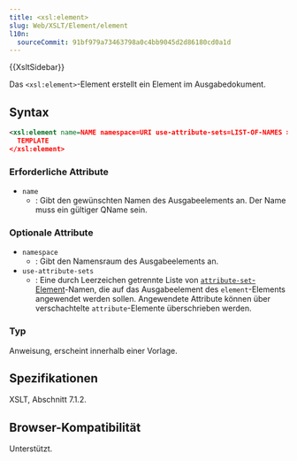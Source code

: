 ```yaml
---
title: <xsl:element>
slug: Web/XSLT/Element/element
l10n:
  sourceCommit: 91bf979a73463798a0c4bb9045d2d86180cd0a1d
---
```


{{XsltSidebar}}

Das `<xsl:element>`-Element erstellt ein Element im Ausgabedokument.

## Syntax

```xml
<xsl:element name=NAME namespace=URI use-attribute-sets=LIST-OF-NAMES >
  TEMPLATE
</xsl:element>
```

### Erforderliche Attribute

- `name`
  - : Gibt den gewünschten Namen des Ausgabeelements an. Der Name muss ein gültiger QName sein.

### Optionale Attribute

- `namespace`
  - : Gibt den Namensraum des Ausgabeelements an.
- `use-attribute-sets`
  - : Eine durch Leerzeichen getrennte Liste von [`attribute-set`-Element](/de/docs/Web/XSLT/Element/attribute-set)-Namen, die auf das Ausgabeelement des `element`-Elements angewendet werden sollen. Angewendete Attribute können über verschachtelte `attribute`-Elemente überschrieben werden.

### Typ

Anweisung, erscheint innerhalb einer Vorlage.

## Spezifikationen

XSLT, Abschnitt 7.1.2.

## Browser-Kompatibilität

Unterstützt.
